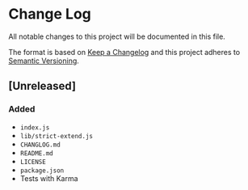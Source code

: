 # Change Log
All notable changes to this project will be documented in this file.

The format is based on [Keep a Changelog](http://keepachangelog.com/)
and this project adheres to [Semantic Versioning](http://semver.org/).

## [Unreleased]
### Added
 - `index.js`
 - `lib/strict-extend.js`
 - `CHANGLOG.md`
 - `README.md`
 - `LICENSE`
 - `package.json`
 - Tests with Karma
